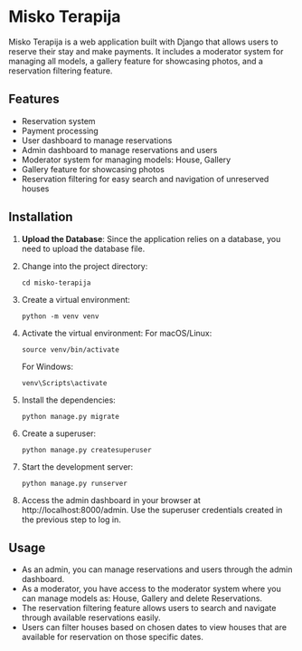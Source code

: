 # Misko Terapija

Misko Terapija is a web application built with Django that allows users to reserve their stay and make payments. It includes a moderator system for managing all models, a gallery feature for showcasing photos, and a reservation filtering feature.

## Features

- Reservation system
- Payment processing
- User dashboard to manage reservations
- Admin dashboard to manage reservations and users
- Moderator system for managing models: House, Gallery
- Gallery feature for showcasing photos
- Reservation filtering for easy search and navigation of unreserved houses

## Installation

1. **Upload the Database**: Since the application relies on a database, you need to upload the database file. 

2. Change into the project directory:

   ```shell
   cd misko-terapija
   ```

3. Create a virtual environment:

    ```shell
    python -m venv venv
    ```

4. Activate the virtual environment:
    For macOS/Linux:

    ```shell
    source venv/bin/activate
    ```
    For Windows:

    ```
    venv\Scripts\activate
    ```

5. Install the dependencies:

    ```shell
    python manage.py migrate
    ```

6. Create a superuser:

    ```shell
    python manage.py createsuperuser
    ```

7. Start the development server:

    ```shell
    python manage.py runserver
    ```

8. Access the admin dashboard in your browser at http://localhost:8000/admin. Use the superuser credentials created in the previous step to log in.

## Usage

- As an admin, you can manage reservations and users through the admin dashboard.
- As a moderator, you have access to the moderator system where you can manage models as: House, Gallery and delete Reservations.
- The reservation filtering feature allows users to search and navigate through available reservations easily.
- Users can filter houses based on chosen dates to view houses that are available for reservation on those specific dates.
